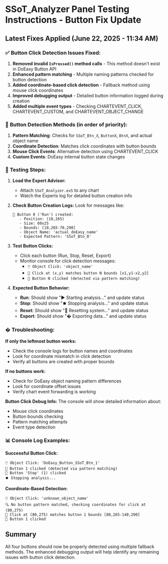 # SSoT_Analyzer Panel Testing Instructions - Button Fix Update

## Latest Fixes Applied (June 22, 2025 - 11:34 AM)

### ✅ **Button Click Detection Issues Fixed:**
1. **Removed invalid `IsPressed()` method calls** - This method doesn't exist in DoEasy Button API
2. **Enhanced pattern matching** - Multiple naming patterns checked for button detection
3. **Added coordinate-based click detection** - Fallback method using mouse click coordinates
4. **Improved debugging output** - Detailed button information logged during creation
5. **Added multiple event types** - Checking CHARTEVENT_CLICK, CHARTEVENT_CUSTOM, and CHARTEVENT_OBJECT_CHANGE

### 🔧 **Button Detection Methods (in order of priority):**
1. **Pattern Matching**: Checks for `SSoT_Btn_X`, `ButtonX`, `BtnX`, and actual object name
2. **Coordinate Detection**: Matches click coordinates with button bounds
3. **Mouse Click Events**: Alternative detection using CHARTEVENT_CLICK
4. **Custom Events**: DoEasy internal button state changes

### 🚀 **Testing Steps:**

1. **Load the Expert Advisor:**
   - Attach `SSoT_Analyzer.ex5` to any chart
   - Watch the Experts log for detailed button creation info

2. **Check Button Creation Logs:**
   Look for messages like:
   ```
   🔘 Button 0 ('Run') created:
      - Position: (10,265)
      - Size: 60x25
      - Bounds: [10,265-70,290]
      - Object Name: 'actual_doEasy_name'
      - Expected Pattern: 'SSoT_Btn_0'
   ```

3. **Test Button Clicks:**
   - Click each button (Run, Stop, Reset, Export)
   - Monitor console for click detection messages:
     - `🖱️ Object Click: 'object_name'`
     - `🎯 Click at (x,y) matches button N bounds [x1,y1-x2,y2]`
     - `🔘 Button N clicked (detected via pattern matching)`

4. **Expected Button Behavior:**
   - **Run**: Should show "▶️ Starting analysis..." and update status
   - **Stop**: Should show "⏹️ Stopping analysis..." and update status  
   - **Reset**: Should show "🔄 Resetting system..." and update status
   - **Export**: Should show "� Exporting data..." and update status

### � **Troubleshooting:**

**If only the leftmost button works:**
- Check the console logs for button names and coordinates
- Look for coordinate mismatch in click detection
- Verify all buttons are created with proper bounds

**If no buttons work:**
- Check for DoEasy object naming pattern differences
- Look for coordinate offset issues
- Verify chart event forwarding is working

**Button Click Debug Info:**
The console will show detailed information about:
- Mouse click coordinates
- Button bounds checking
- Pattern matching attempts
- Event type detection

### 📊 **Console Log Examples:**

**Successful Button Click:**
```
🖱️ Object Click: 'DoEasy_Button_SSoT_Btn_1'
🔘 Button 1 clicked (detected via pattern matching)
🔘 Button 'Stop' (1) clicked
⏹️ Stopping analysis...
```

**Coordinate-Based Detection:**
```
🖱️ Object Click: 'unknown_object_name'
🔍 No button pattern matched, checking coordinates for click at (80,275)
🎯 Click at (80,275) matches button 1 bounds [80,265-140,290]
🔘 Button 1 clicked
```

## Summary
All four buttons should now be properly detected using multiple fallback methods. The enhanced debugging output will help identify any remaining issues with button click detection.
